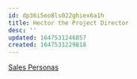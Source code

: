 ```yaml
---
id: dp36i5eo8ls022ghiex6a1h
title: Hector the Project Director
desc: ''
updated: 1647531246857
created: 1647531229818
---
```


[Sales Personas](https://swcompany.sharepoint.com/:b:/r/sites/GlobalSalesService/Shared%20Documents/UX%20(User%20Experience)/071620-Salesforce-Personas-Sales.pdf?csf=1&web=1&e=mwK40X)